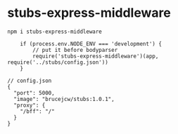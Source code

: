# stubs-express-middleware

`npm i stubs-express-middleware`

```angular2html
    if (process.env.NODE_ENV === 'development') {
        // put it before bodyparser
        require('stubs-express-middleware')(app, require('../stubs/config.json'))
    }
```

```angular2html
// config.json
{
  "port": 5000,
  "image": "brucejcw/stubs:1.0.1",
  "proxy": {
    "/bff": "/"
  }
}


```
